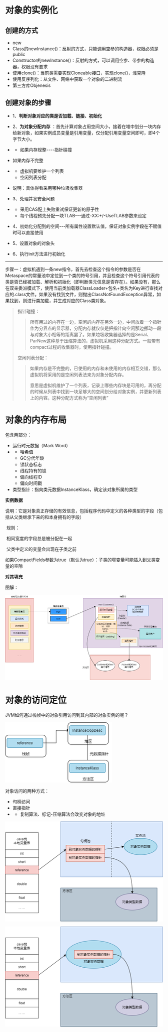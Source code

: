 # 对象的实例化

## 创建的方式

- new
- Class的newInstance()：反射的方式，只能调用空参的构造器，权限必须是public
- Constructor的newInstance()：反射的方式，可以调用空参、带参的构造器，权限没有要求
- 使用clone()：当前类需要实现Cloneable接口，实现clone()，浅克隆
- 使用反序列化：从文件、网络中获取一个对象的二进制流
- 第三方库Objenesis

## 创建对象的步骤

-  1、**判断对象对应的类是否加载、链接、初始化** 

-  2、**为对象分配内存** ：首先计算对象占用空间大小，接着在堆中划分一块内存给新对象，如果实例成员变量是引用变量，仅分配引用变量空间即可，即4个字节大小。

-  - 如果内存规整----指针碰撞


  - 如果内存不完整 
  - - 虚拟机要维护一个列表
    - 空闲列表分配
  - 说明：具体得看采用哪种垃圾收集器

- 3、处理并发安全问题

- - 采用CAS配上失败重试保证更新的原子性
  - 每个线程预先分配一块TLAB---通过-XX:+/-UseTLAB参数来设定

- 4、初始化分配到的空间---所有属性设置默认值，保证对象实例字段在不赋值时可以直接使用

- 5、设置对象的对象头

- 6、执行init方法进行初始化

---

步骤一：虚拟机遇到一条new指令，首先去检查这个指令的参数是否在Metaspace的常量池中定位到一个类的符号引用，并且检查这个符号引用代表的类是否已经被加载、解析和初始化（即判断类元信息是否存在）。如果没有，那么在双亲委派模式下，使用当前类加载器ClassLoader+包名+类名为Key进行查找对应的.class文件。如果没有找到文件，则抛出ClassNotFoundException异常，如果找到，则进行类加载，并生成对应的Class类对象。

> 指针碰撞：
>
> > 所有用过的内存在一边，空闲的内存在另外一边，中间放着一个指针作为分界点的显示器，分配内存就仅仅是把指针向空闲那边挪动一段与对象大小相等的距离罢了。如果垃圾收集器选择的是Serial、ParNew这种基于压缩算法的，虚拟机采用这种分配方式。一般带有compact过程的收集器时，使用指针碰撞。
>
> 空闲列表分配：
>
> > 如果内存是不完整的，已使用的内存和未使用的内存相互交错，那么虚拟机将采用的是空闲列表法来为对象分配内存。
> >
> > 意思是虚拟机维护了一个列表，记录上哪些内存块是可用的，再分配的时候从列表中找到一块足够大的空间划分给对象实例，并更新列表上的内容。这种分配方式称为“空闲列表”

# 对象的内存布局

包含两部分：

- 运行时元数据（Mark Word）
- - 哈希值
  - GC分代年龄
  - 锁状态标志
  - 线程持有的锁
  - 偏向线程ID
  - 偏向时间戳
- 类型指针：指向类元数据InstanceKlass，确定该对象所属的类型

**实例数据** 

​	说明：它是对象真正存储的有效信息，包括程序代码中定义的各种类型的字段（包括从父类继承下来的和本身拥有的字段）

​	规则：

​		相同宽度的字段总是被分配在一起

​		父类中定义的变量会出现在子类之前

​		如果CompactFields参数为true（默认为true）：子类的窄变量可能插入到父类变量的空隙



**对其填充** 



图解：

![对象的内存布局](../img/对象的内存布局.png)

# 对象的访问定位

JVM如何通过栈帧中的对象引用访问到其内部的对象实例的呢？

![对象访问定位](../img/对象访问定位.png)

对象访问的两种方式：

- 句柄访问
- 直接指针
- - 复制算法、标记-压缩算法会改变对象的地址

![对象访问定位-句柄访问](../img/对象访问定位-句柄访问.png)

![对象访问定位-直接指针](../img/对象访问定位-直接指针.png)

